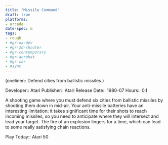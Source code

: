 ```yaml
---
title: "Missile Command"
draft: true
platforms:
- arcade
date-spec: m
tags:
- rough
- #gr-na-dev 
- #gr-2d-shooter 
- #gr-contemporary 
- #gr-acrobat 
- #gr-war
- #sync
---
```


(oneliner:: Defend cities from ballistic missiles.)

Developer:: Atari
Publisher:: Atari
Release Date:: 1980-07
Hours:: 0.1

A shooting game where you must defend six cities from ballistic missiles by shooting them down in mid-air. Your anti-missile batteries have an interesting limitation: it takes significant time for their shots to reach incoming missiles, so you need to anticipate where they will intersect and lead your target. The fire of an explosion lingers for a time, which can lead to some really satisfying chain reactions.

Play Today:: Atari 50